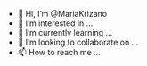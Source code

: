 - 👋 Hi, I’m @MariaKrizano
- 👀 I’m interested in ...
- 🌱 I’m currently learning ...
- 💞️ I’m looking to collaborate on ...
- 📫 How to reach me ...

<!---
MariaKrizano/MariaKrizano is a ✨ special ✨ repository because its `README.md` (this file) appears on your GitHub profile.
You can click the Preview link to take a look at your changes.
--->
